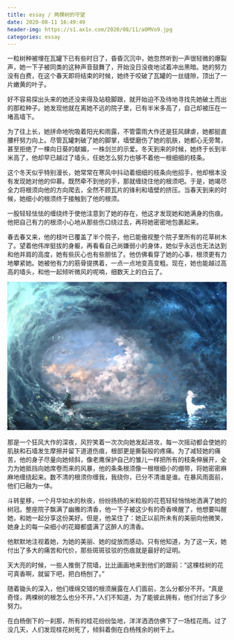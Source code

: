 ```yaml
---
title: essay / 两棵树的守望
date: 2020-08-11 16:49:49
header-img: https://s1.ax1x.com/2020/08/11/aOMVo9.jpg
categories: essay
---
```


一粒树种被埋在瓦罐下已有些时日了，昏昏沉沉中，她忽然听到一声很轻微的爆裂声，她一下子被同类的这种声音鼓舞了，开始没日没夜地试着冲出黑暗。她的努力没有白费，在这个春天即将结束的时候，她终于咬破了瓦罐的一丝缝隙，顶出了一片嫩黄的叶子。

好不容易探出头来的她还没来得及站稳脚跟，就开始迫不及待地寻找先她破土而出的那粒种子。她发现他就在离她不远的院子里，已有半米多高了，自己却被压在一堵高墙下。          

为了往上长，她拼命地吮吸着阳光和雨露，不管雷雨大作还是狂风肆虐，她都挺直腰杆努力向上。尽管瓦罐刺破了她的脚掌，墙壁磨伤了她的肌肤，她都心无旁鹜，甚至拒绝了一棵向日葵的献媚，一株剑兰的示爱。冬天到来的时候，她终于长到半米高了，他却早已越过了墙头，任她怎么努力也够不着他一根细细的枝条。

这个冬天似乎特别漫长，她常常在寒风中抖动着细细的枝条向他招手，他却根本没有发现她对他的仰慕。既然牵不到他的手，那就缠绕住他的根须吧。于是，她竭尽全力将根须向他的方向爬去，全然不顾瓦片的锋利和墙壁的挤压。当春天到来的时候，她细小的根须终于接触到了他的根须。         

一股轻轻怯怯的缠绕终于使他注意到了她的存在，他这才发现她和她满身的伤痕。他把自己有力的根须小心地从那些伤口绕过去，再将她密密地包裹起来。


春去春又来，他的枝叶已覆盖了半个院子，他已能傲视整个院子里所有的花草树木了。望着他伟岸挺拔的身躯，再看看自己尚嫌弱小的身体，她似乎永远也无法达到和他并肩的高度，她有些灰心也有些胆怯了。他仿佛看穿了她的心事，根须更有力地攀紧她。她被他有力的筋骨提携着，一点一点地变高变粗。现在，她也能越过高高的墙头，和他一起倾听微风的呢喃，细数天上的白云了。

![](200811-1/01.jpg)

那是一个狂风大作的深夜，风狞笑着一次次向她发起进攻，每一次摇动都会使她的肌肤和石墙发生摩擦并留下道道伤痕，根部更是撕裂般的疼痛。为了减轻她的痛苦，他的身子尽量向她倾斜，像老鹰保护自己的雏儿一样把所有的枝条伸展开，全力为她抵挡向她席卷而来的风暴，他的条条根须像一根根细小的绷带，将她密密麻麻地缠绕起来。数不清的根须你缠我，我绕你，已分不清谁是谁。在暴风雨面前，他们已融为一体。

斗转星移，一个月华如水的秋夜，纷纷扬扬的米粒般的花苞轻轻悄悄地洒满了她的树冠。整座院子飘满了幽雅的清香，他一下子被这少有的奇香唤醒了，他想要叫醒她，和她一起分享这份美好。但是，他呆住了：她正以前所未有的美丽向他微笑，她身上的每一朵细小的花瓣都盛满了这醉人的清香。         

他默默地注视着她，为她的美丽、她的绽放而感动。只有他知道，为了这一天，她付出了多大的痛苦和代价，那些斑斑驳驳的伤痕就是最好的证明。         

天大亮的时候，一些人推倒了院墙，比比画画地来到他们的跟前：“这棵桂树的花可真香啊，就留下吧，把白杨刨了。”          

随着锄头的深入，他们缠绵交错的根须展露在人们面前，怎么分都分不开。“真是奇怪，两棵树的根怎么也分不开。”人们不知道，为了能彼此拥有，他们付出了多少努力。          

在白杨倒下的一刹那，所有的桂花纷纷坠地，洋洋洒洒仿佛下了一场桂花雨。过了没几天，人们发现桂花树死了，倾斜着倒在白杨残余的树干上。
